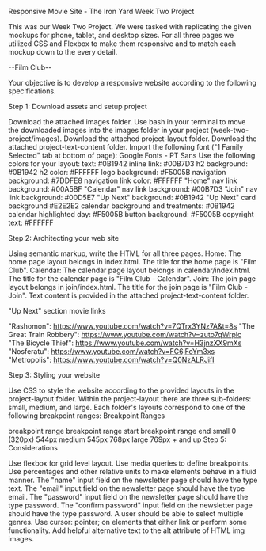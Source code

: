 Responsive Movie Site - The Iron Yard Week Two Project

This was our Week Two Project. We were tasked with replicating the given mockups for phone, tablet, and desktop sizes. For all three pages we utilized CSS and Flexbox to make them responsive and to match each mockup down to the every detail.

--Film Club--  

Your objective is to develop a responsive website according to the following specifications.

Step 1: Download assets and setup project

Download the attached images folder.
Use bash in your terminal to move the downloaded images into the images folder in your project (week-two-project/images).
Download the attached project-layout folder.
Download the attached project-text-content folder.
Import the following font ("1 Family Selected" tab at bottom of page):
Google Fonts - PT Sans
Use the following colors for your layout:
  text: #0B1942
  inline link: #00B7D3
  h2 background: #0B1942
  h2 color: #FFFFFF
  logo background: #F5005B
  navigation background: #7DDFE8
  navigation link color: #FFFFFF
  "Home" nav link background: #00A5BF
  "Calendar" nav link background: #00B7D3
  "Join" nav link background: #00D5E7
  "Up Next" background: #0B1942
  "Up Next" card background #E2E2E2
  calendar background and treatments: #0B1942
  calendar highlighted day: #F5005B
  button background: #F5005B
  copyright text: #FFFFFF
  
Step 2: Architecting your web site

Using semantic markup, write the HTML for all three pages.
Home: The home page layout belongs in index.html.
  The title for the home page is "Film Club".
Calendar: The calendar page layout belongs in calendar/index.html.
  The title for the calendar page is "Film Club - Calendar".
Join: The join page layout belongs in join/index.html.
  The title for the join page is "Film Club - Join".
Text content is provided in the attached project-text-content folder.

"Up Next" section movie links

"Rashomon": https://www.youtube.com/watch?v=7QTrx3YNz7A&t=8s
"The Great Train Robbery": https://www.youtube.com/watch?v=zuto7qWrplc
"The Bicycle Thief": https://www.youtube.com/watch?v=H3jnzXX9mXs
"Nosferatu": https://www.youtube.com/watch?v=FC6jFoYm3xs
"Metropolis": https://www.youtube.com/watch?v=Q0NzALRJifI

Step 3: Styling your website

Use CSS to style the website according to the provided layouts in the project-layout folder.
Within the project-layout there are three sub-folders: small, medium, and large. Each folder's layouts correspond to one of the following breakpoint ranges:
Breakpoint Ranges

breakpoint range	breakpoint range start	breakpoint range end
small	0 (320px)	544px
medium	545px	768px
large	769px	+ and up
Step 5: Considerations

Use flexbox for grid level layout.
Use media queries to define breakpoints.
Use percentages and other relative units to make elements behave in a fluid manner.
The "name" input field on the newsletter page should have the type text.
The "email" input field on the newsletter page should have the type email.
The "password" input field on the newsletter page should have the type password.
The "confirm password" input field on the newsletter page should have the type password.
A user should be able to select multiple genres.
Use cursor: pointer; on elements that either link or perform some functionality.
Add helpful alternative text to the alt attribute of HTML img images.
